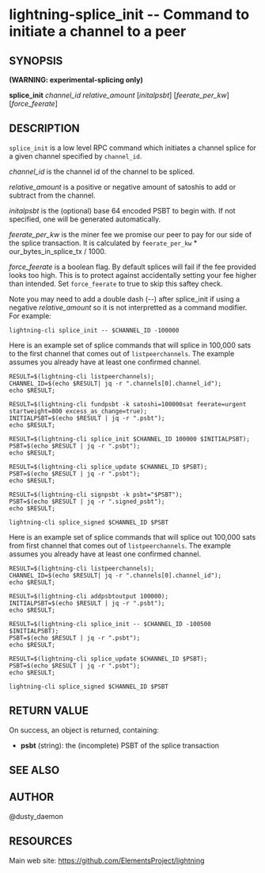 lightning-splice\_init -- Command to initiate a channel to a peer
=====================================================================

SYNOPSIS
--------

**(WARNING: experimental-splicing only)**

**splice\_init** *channel\_id* *relative\_amount* [*initalpsbt*] [*feerate\_per\_kw*] [*force\_feerate*]

DESCRIPTION
-----------

`splice_init` is a low level RPC command which initiates a channel splice for a
given channel specified by `channel_id`.

*channel\_id* is the channel id of the channel to be spliced.

*relative\_amount* is a positive or negative amount of satoshis to add or
subtract from the channel.

*initalpsbt* is the (optional) base 64 encoded PSBT to begin with. If not
specified, one will be generated automatically.

*feerate\_per\_kw* is the miner fee we promise our peer to pay for our side of
the splice transaction. It is calculated by `feerate_per_kw` *
our\_bytes\_in\_splice\_tx / 1000.

*force\_feerate* is a boolean flag. By default splices will fail if the fee
provided looks too high. This is to protect against accidentally setting your
fee higher than intended. Set `force_feerate` to true to skip this saftey check.

Note you may need to add a double dash (\-\-) after splice\_init if using a negative
*relative\_amount* so it is not interpretted as a command modifier. For example:
```shell
lightning-cli splice_init -- $CHANNEL_ID -100000
```

Here is an example set of splice commands that will splice in 100,000 sats to
the first channel that comes out of `listpeerchannels`. The example assumes
you already have at least one confirmed channel.

```shell
RESULT=$(lightning-cli listpeerchannels);
CHANNEL_ID=$(echo $RESULT| jq -r ".channels[0].channel_id");
echo $RESULT;

RESULT=$(lightning-cli fundpsbt -k satoshi=100000sat feerate=urgent startweight=800 excess_as_change=true);
INITIALPSBT=$(echo $RESULT | jq -r ".psbt");
echo $RESULT;

RESULT=$(lightning-cli splice_init $CHANNEL_ID 100000 $INITIALPSBT);
PSBT=$(echo $RESULT | jq -r ".psbt");
echo $RESULT;

RESULT=$(lightning-cli splice_update $CHANNEL_ID $PSBT);
PSBT=$(echo $RESULT | jq -r ".psbt");
echo $RESULT;

RESULT=$(lightning-cli signpsbt -k psbt="$PSBT");
PSBT=$(echo $RESULT | jq -r ".signed_psbt");
echo $RESULT;

lightning-cli splice_signed $CHANNEL_ID $PSBT
```

Here is an example set of splice commands that will splice out 100,000 sats from
 first channel that comes out of `listpeerchannels`. The example assumes
you already have at least one confirmed channel.

```shell
RESULT=$(lightning-cli listpeerchannels);
CHANNEL_ID=$(echo $RESULT| jq -r ".channels[0].channel_id");
echo $RESULT;

RESULT=$(lightning-cli addpsbtoutput 100000);
INITIALPSBT=$(echo $RESULT | jq -r ".psbt");
echo $RESULT;

RESULT=$(lightning-cli splice_init -- $CHANNEL_ID -100500 $INITIALPSBT);
PSBT=$(echo $RESULT | jq -r ".psbt");
echo $RESULT;

RESULT=$(lightning-cli splice_update $CHANNEL_ID $PSBT);
PSBT=$(echo $RESULT | jq -r ".psbt");
echo $RESULT;

lightning-cli splice_signed $CHANNEL_ID $PSBT
```

RETURN VALUE
------------

[comment]: # (GENERATE-FROM-SCHEMA-START)
On success, an object is returned, containing:

- **psbt** (string): the (incomplete) PSBT of the splice transaction

[comment]: # (GENERATE-FROM-SCHEMA-END)

SEE ALSO
--------

AUTHOR
------

@dusty\_daemon

RESOURCES
---------

Main web site: <https://github.com/ElementsProject/lightning>

[comment]: # ( SHA256STAMP:28e857bb214a084bb638c7db3e7277291b7d60d78360fb8603423bc4d1d427a1)
